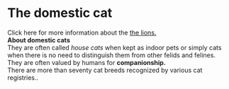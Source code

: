 <!DOCTYPE html>
<html>
  <b><h1> The domestic cat </h1></b>
  <body> Click here for more information about the <u><a href= "https//:www.google.com" > the lions. </a></u> </body>
  <head><br> <b> About domestic cats </b></br> </head>
  <body>They are often called <i>house cats</i> when kept as indoor pets or simply cats when there is no need to distinguish
    them from other felids and felines. They are often valued by humans for <b> companionship.</b>
    <br>There are more than seventy cat breeds recognized by various cat registries..</br>
